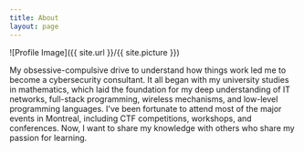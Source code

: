 ```yaml
---
title: About
layout: page
---
```

![Profile Image]({{ site.url }}/{{ site.picture }})

<p>My obsessive-compulsive drive to understand how things work led me to become a cybersecurity consultant. It all began with my university studies in mathematics, which laid the foundation for my deep understanding of IT networks, full-stack programming, wireless mechanisms, and low-level programming languages. I've been fortunate to attend most of the major events in Montreal, including CTF competitions, workshops, and conferences. Now, I want to share my knowledge with others who share my passion for learning.</p>
